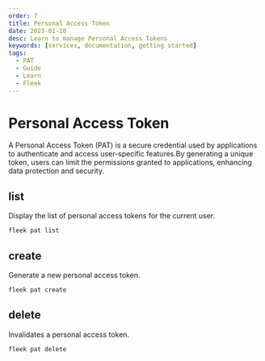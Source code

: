 ```yaml
---
order: 7
title: Personal Access Token
date: 2023-01-10
desc: Learn to manage Personal Access Tokens
keywords: [services, documentation, getting started]
tags:
  - PAT
  - Guide
  - Learn
  - Fleek
---
```


# Personal Access Token

A Personal Access Token (PAT) is a secure credential used by applications to authenticate and access user-specific features.By generating a unique token, users can limit the permissions granted to applications, enhancing data protection and security.

## list

Display the list of personal access tokens for the current user.

```sh
fleek pat list
```

## create

Generate a new personal access token.

```sh
fleek pat create
```

## delete

Invalidates a personal access token.

```sh
fleek pat delete
```
